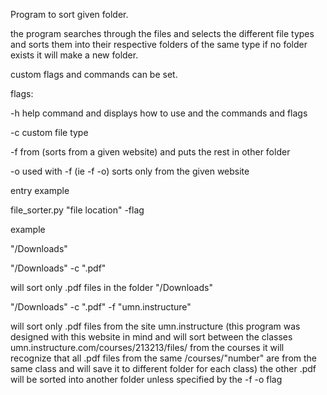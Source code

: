 


Program to sort given folder.

the program searches through the files and selects the different file types and sorts them into their respective folders of the same type if no folder exists it will make a new folder.

custom flags and commands can be set.

flags:

-h help command and displays how to use and the commands and flags

-c custom file type

-f from (sorts from a given website) and puts the rest in other folder

-o used with -f (ie -f -o) sorts only from the given website 




entry example

file_sorter.py "file location" -flag 

example

"/Downloads"

"/Downloads" -c ".pdf"

will sort only .pdf files in the folder "/Downloads"

"/Downloads" -c ".pdf" -f "umn.instructure"

will sort only .pdf files from the site umn.instructure (this program was designed with this website in mind and will sort between the classes umn.instructure.com/courses/213213/files/ from the courses it will recognize that all .pdf files from the same /courses/"number" are from the same class and will save it to different folder for each class) the other .pdf will be sorted into another folder unless specified by the -f -o flag 


